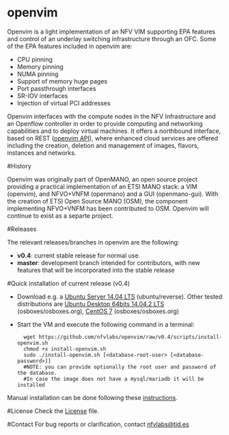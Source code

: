 # openvim
Openvim is a light implementation of an NFV VIM supporting EPA features and control of an underlay switching infrastructure through an OFC. Some of the EPA features included in openvim are:
- CPU pinning
- Memory pinning
- NUMA pinning
- Support of memory huge pages
- Port passthrough interfaces
- SR-IOV interfaces
- Injection of virtual PCI addresses

Openvim interfaces with the compute nodes in the NFV Infrastructure and an Openflow controller in order to provide computing and networking capabilities and to deploy virtual machines. It offers a northbound interface, based on REST ([openvim API](http://github.com/nfvlabs/openmano/raw/master/docs/openvim-api-0.6.pdf "openvim API")), where enhanced cloud services are offered including the creation, deletion and management of images, flavors, instances and networks. 

#History

Openvim was originally part of OpenMANO, an open source project providing a practical implementation of an ETSI MANO stack: a VIM (openvim), and NFVO+VNFM (openmano) and a GUI (openmano-gui). With the creation of ETSI Open Source MANO (OSM), the component implementing NFVO+VNFM has been contributed to OSM. Openvim will continue to exist as a separte project.

#Releases

The relevant releases/branches in openvim are the following:

- **v0.4**: current stable release for normal use.
- **master**: development branch intended for contributors, with new features that will be incorporated into the stable release

#Quick installation of current release (v0.4)

- Download e.g. a [Ubuntu Server 14.04 LTS](http://virtualboxes.org/images/ubuntu-server) (ubuntu/reverse). Other tested distributions are [Ubuntu Desktop 64bits 14.04.2 LTS](http://sourceforge.net/projects/osboxes/files/vms/vbox/Ubuntu/14.04/14.04.2/Ubuntu_14.04.2-64bit.7z/download) (osboxes/osboxes.org), [CentOS 7](http://sourceforge.net/projects/osboxes/files/vms/vbox/CentOS/CentOS_7-x86_64.7z/download) (osboxes/osboxes.org)
- Start the VM and execute the following command in a terminal:

        wget https://github.com/nfvlabs/openvim/raw/v0.4/scripts/install-openvim.sh
        chmod +x install-openvim.sh
        sudo ./install-openvim.sh [<database-root-user> [<database-password>]]
        #NOTE: you can provide optionally the root user and password of the database.
        #In case the image does not have a mysql/mariadb it will be installed

Manual installation can be done following these [instructions](https://github.com/nfvlabs/openvim/wiki/Getting-started#manual-installation). 

#License
Check the [License](https://github.com/nfvlabs/openvim/blob/master/LICENSE "license") file.

#Contact
For bug reports or clarification, contact [nfvlabs@tid.es](mailto:nfvlabs@tid.es "nfvlabs")

